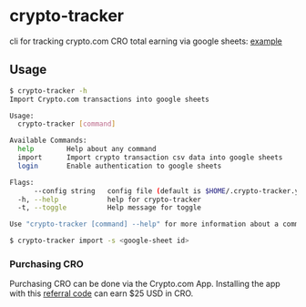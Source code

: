 # crypto-tracker
cli for tracking crypto.com CRO total earning via google sheets: [example](https://bit.ly/3tt9whB)

## Usage
```bash
$ crypto-tracker -h
Import Crypto.com transactions into google sheets

Usage:
  crypto-tracker [command]

Available Commands:
  help        Help about any command
  import      Import crypto transaction csv data into google sheets
  login       Enable authentication to google sheets

Flags:
      --config string   config file (default is $HOME/.crypto-tracker.yaml)
  -h, --help            help for crypto-tracker
  -t, --toggle          Help message for toggle

Use "crypto-tracker [command] --help" for more information about a command.

$ crypto-tracker import -s <google-sheet id>
```

### Purchasing CRO
Purchasing CRO can be done via the Crypto.com App.  Installing the app with this [referral code](https://crypto.com/app/n6u6k2qya2) can earn $25 USD in CRO.

